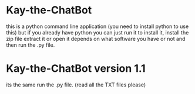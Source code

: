 # Kay-the-ChatBot

this is a python command line application (you need to install python to use this)
but if you already have python you can just run it
to install it, install the zip file extract it or open it depends on what software you have or not and then run the .py file.
# Kay-the-ChatBot version 1.1

its the same run the .py file. (read all the TXT files please)
